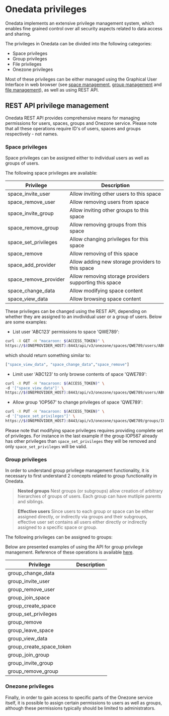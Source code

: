 # Onedata privileges

Onedata implements an extensive privilege management system, which enables fine grained control over all security aspects related to data access and sharing.

The privileges in Onedata can be divided into the following categories:
- Space privileges
- Group privileges
- File privileges
- Onezone privileges

Most of these privileges can be either managed using the Graphical User Interface in web browser (see [space management](./space_management.md), [group management](group_management.md) and [file management](file_management.md)), as well as using REST API.


## REST API privilege management
Onedata REST API provides comprehensive means for managing permissions for users, spaces, groups and Onezone service. Please note that all these operations require ID's of users, spaces and groups respectively - not names.

### Space privileges

Space privileges can be assigned either to individual users as well as groups of users. 

The following space privileges are available:

| Privilege    | Description     |
|--------------|-----------------|
| space_invite_user     | Allow inviting other users to this space |
| space_remove_user     | Allow removing users from space |
| space_invite_group    | Allow inviting other groups to this space |
| space_remove_group    | Allow removing groups from this space |
| space_set_privileges  | Allow changing privileges for this space |
| space_remove          | Allow removing of this space |
| space_add_provider    | Allow adding new storage providers to this space |
| space_remove_provider | Allow removing storage providers supporting this space |
| space_change_data     | Allow modifying space content |
| space_view_data       | Allow browsing space content |

These privileges can be changed using the REST API, depending on whether they are assigned to an invdividual user or a group of users. Below are some examples:
* List user 'ABC123' permissions to space 'QWE789':
```bash
curl -X GET -H "macaroon: $(ACCESS_TOKEN)" \
https://$(ONEPROVIDER_HOST):8443/api/v3/onezone/spaces/QWE789/users/ABC123
```
which should return something similar to:
```bash
["space_view_data", "space_change_data","space_remove"]
```
* Limit user 'ABC123' to only browse contents of space 'QWE789':
```bash
curl -X PUT -H "macaroon: $(ACCESS_TOKEN)" \
-d '["space_view_data"]' \
https://$(ONEPROVIDER_HOST):8443/api/v3/onezone/spaces/QWE789/users/ABC123
```
* Allow group 'IOP567' to change privileges of space 'QWE789':
```bash
curl -X PUT -H "macaroon: $(ACCESS_TOKEN)" \
-d '["space_set_privileges"]' \
https://$(ONEPROVIDER_HOST):8443/api/v3/onezone/spaces/QWE789/groups/IOP567
```

Please note that modifying space privileges requires providing complete set of privileges. For instance in the last example if the group IOP567 already has other privileges than `space_set_privileges` they will be removed and only `space_set_privileges` will be valid.

### Group privileges
In order to understand group privilege management functionality, it is necessary to first understand 2 concepts related to group functionality in Onedata.

> **Nested groups**
> Nest groups (or subgroups) allow creation of arbitrary hierarchies of groups of users. Each group can have mutliple parents and siblings.

> **Effective users**
>Since users to each group or space can be either assigned directly, or indirectly via groups and their subgroups, effective user set contains all users either directly or indirectly assigned to a specific space or group. 

The following privileges can be assigned to groups:


Below are presented examples of using the API for group privilege management. Reference of these operations is available [here]().

| Privilege    | Description     |
|--------------|-----------------|
| group_change_data | |
| group_invite_user | |
| group_remove_user | |
| group_join_space | |
| group_create_space | |
| group_set_privileges | |
| group_remove | |
| group_leave_space | |
| group_view_data | |
| group_create_space_token | |
| group_join_group | |
| group_invite_group | |
| group_remove_group | |


### Onezone privileges

Finally, in order to gain access to specific parts of the Onezone service itself, it is possible to assign certain permissions to users as well as groups, although these permissions typically should be limited to administrators.


